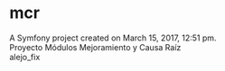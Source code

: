 mcr
===

A Symfony project created on March 15, 2017, 12:51 pm.
</br>
Proyecto Módulos Mejoramiento y Causa Raíz 
</br>
alejo_fix 
